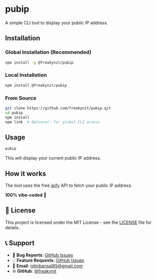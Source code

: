 # pubip

A simple CLI tool to display your public IP address.

## Installation

### Global Installation (Recommended)
```bash
npm install -g @freakynit/pubip
```

### Local Installation
```bash
npm install @freakynit/pubip
```

### From Source
```bash
git clone https://github.com/freakynit/pubip.git
cd pubip
npm install
npm link  # Optional: for global CLI access
```

## Usage

```bash
pubip
```

This will display your current public IP address.

## How it works

The tool uses the free [ipify](https://www.ipify.org/) API to fetch your public IP address.

**100% vibe-coded** 🌈

## 📄 License

This project is licensed under the MIT License - see the [LICENSE](LICENSE) file for details.

## 📞 Support

- 🐛 **Bug Reports**: [GitHub Issues](https://github.com/freakynit/pubip/issues)
- 💡 **Feature Requests**: [GitHub Issues](https://github.com/freakynit/pubip/issues)
- 📧 **Email**: nitinbansal85@gmail.com
- 🌐 **GitHub**: [@freakynit](https://github.com/freakynit)

